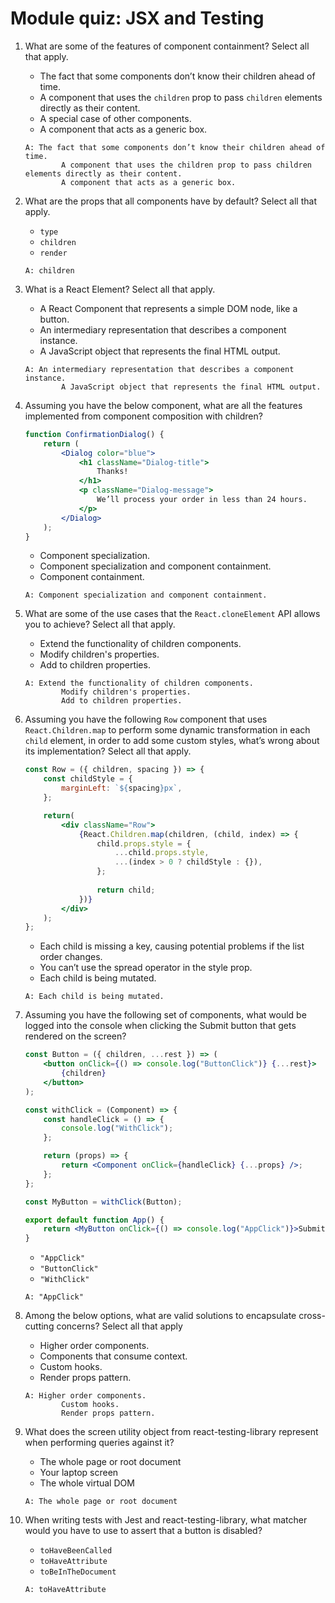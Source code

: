 # Module quiz: JSX and Testing

1. What are some of the features of component containment? Select all that apply.
    - The fact that some components don’t know their children ahead of time. 
    - A component that uses the `children` prop to pass `children` elements directly as their content.
    - A special case of other components. 
    - A component that acts as a generic box.
    ```
    A: The fact that some components don’t know their children ahead of time. 
            A component that uses the children prop to pass children elements directly as their content.
            A component that acts as a generic box.
    ```

2. What are the props that all components have by default? Select all that apply.
    - `type` 
    - `children` 
    - `render` 
    ```
    A: children
    ```

3. What is a React Element? Select all that apply.
    - A React Component that represents a simple DOM node, like a button. 
    - An intermediary representation that describes a component instance. 
    - A JavaScript object that represents the final HTML output.
    ```
    A: An intermediary representation that describes a component instance. 
            A JavaScript object that represents the final HTML output.
    ```

4. Assuming you have the below component, what are all the features implemented from component composition with children?
    ```jsx
    function ConfirmationDialog() {
        return (
            <Dialog color="blue">
                <h1 className="Dialog-title">
                    Thanks!
                </h1>
                <p className="Dialog-message">
                    We’ll process your order in less than 24 hours.
                </p>
            </Dialog>
        );
    }
    ```
    - Component specialization. 
    - Component specialization and component containment. 
    - Component containment. 
    ```
    A: Component specialization and component containment. 
    ```

5. What are some of the use cases that the `React.cloneElement` API allows you to achieve? Select all that apply.
    - Extend the functionality of children components. 
    - Modify children's properties. 
    - Add to children properties. 
    ```
    A: Extend the functionality of children components. 
            Modify children's properties. 
            Add to children properties. 
    ```

6. Assuming you have the following `Row` component that uses `React.Children.map` to perform some dynamic transformation in each `child` element, in order to add some custom styles, what’s wrong about its implementation? Select all that apply.
    ```jsx
    const Row = ({ children, spacing }) => {
        const childStyle = {
            marginLeft: `${spacing}px`,
        };

        return(
            <div className="Row">
                {React.Children.map(children, (child, index) => {
                    child.props.style = {
                        ...child.props.style,
                        ...(index > 0 ? childStyle : {}),
                    };
                    
                    return child;
                })}
            </div>
        );
    };
    ```
    - Each child is missing a key, causing potential problems if the list order changes. 
    - You can’t use the spread operator in the style prop. 
    - Each child is being mutated. 
    ```
    A: Each child is being mutated. 
    ```

7. Assuming you have the following set of components, what would be logged into the console when clicking the Submit button that gets rendered on the screen?
    ```jsx
    const Button = ({ children, ...rest }) => (
        <button onClick={() => console.log("ButtonClick")} {...rest}>
            {children}
        </button>
    );

    const withClick = (Component) => {
        const handleClick = () => {
            console.log("WithClick");
        };

        return (props) => {
            return <Component onClick={handleClick} {...props} />;
        };
    };

    const MyButton = withClick(Button);

    export default function App() {
        return <MyButton onClick={() => console.log("AppClick")}>Submit</MyButton>;
    }
    ```
    - `"AppClick"`
    - `"ButtonClick"`
    - `"WithClick"`
    ```
    A: "AppClick"
    ```

8. Among the below options, what are valid solutions to encapsulate cross-cutting concerns? Select all that apply
    - Higher order components. 
    - Components that consume context. 
    - Custom hooks. 
    - Render props pattern. 
    ```
    A: Higher order components. 
            Custom hooks. 
            Render props pattern. 
    ```

9. What does the screen utility object from react-testing-library represent when performing queries against it?
    - The whole page or root document
    - Your laptop screen
    - The whole virtual DOM 
    ```
    A: The whole page or root document
    ```

10. When writing tests with Jest and react-testing-library, what matcher would you have to use to assert that a button is disabled?
    - `toHaveBeenCalled` 
    - `toHaveAttribute`
    - `toBeInTheDocument`
    ```
    A: toHaveAttribute
    ```
